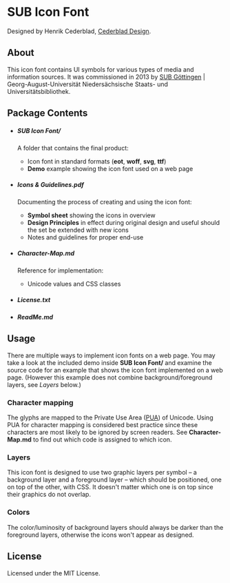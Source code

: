 # SUB Icon Font

Designed by Henrik Cederblad, [Cederblad Design](http://cederbladdesign.com).

## About

This icon font contains UI symbols for various types of media and information sources. It was commissioned in 2013 by [SUB Göttingen](http://www.sub.uni-goettingen.de) | Georg-August-Universität
Niedersächsische Staats- und Universitätsbibliothek.

## Package Contents

- ##### SUB Icon Font/

    A folder that contains the final product:

    - Icon font in standard formats (**eot**, **woff**, **svg**, **ttf**)
    - **Demo** example showing the icon font used on a web page

- ##### Icons & Guidelines.pdf

    Documenting the process of creating and using the icon font:

    - **Symbol sheet** showing the icons in overview
    - **Design Principles** in effect during original design and useful should the set be extended with new icons
    - Notes and guidelines for proper end-use

- ##### Character-Map.md

    Reference for implementation:

    - Unicode values and CSS classes

- ##### License.txt

- ##### ReadMe.md


## Usage

There are multiple ways to implement icon fonts on a web page. You may take a look at the included demo inside **SUB Icon Font/** and examine the source code for an example that shows the icon font implemented on a web page. (However this example does not combine background/foreground layers, see *Layers* below.)

### Character mapping

The glyphs are mapped to the Private Use Area ([PUA](http://en.wikipedia.org/wiki/Private_Use_Area)) of Unicode. Using PUA for character mapping is considered best practice since these characters are most likely to be ignored by screen readers. See **Character-Map.md** to find out which code is assigned to which icon.

### Layers

This icon font is designed to use two graphic layers per symbol – a background layer and a foreground layer – which should be positioned, one on top of the other, with CSS. It doesn't matter which one is on top since their graphics do not overlap.

### Colors

The color/luminosity of background layers should always be darker than the foreground layers, otherwise the icons won't appear as designed.

## License

Licensed under the MIT License.